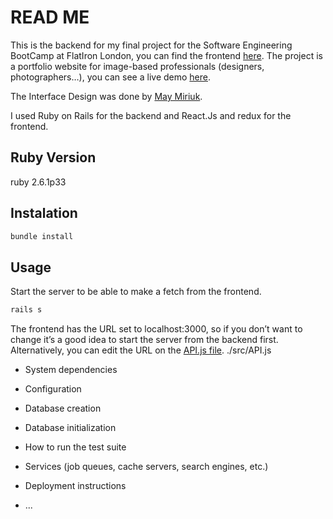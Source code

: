 # READ ME

This is the backend for my final project for the Software Engineering BootCamp at FlatIron London, you can find the frontend [here](https://github.com/rmiri/may-portfolio-frontend).
The project is a portfolio website for image-based professionals (designers, photographers…), you can see a live demo [here](https://vimeo.com/402325147).

The Interface Design was done by [May Miriuk](https://www.maymiriuk.com/).

I used Ruby on Rails for the backend and React.Js and redux for the frontend.

## Ruby Version

ruby 2.6.1p33

## Instalation 

```bash
bundle install
```

## Usage

Start the server to be able to make a fetch from the frontend.

```bash
rails s
```
The frontend has the URL set to localhost:3000, so if you don’t want to change it’s a good idea to start the server from the backend first.
Alternatively, you can edit the URL on the [API.js file](https://github.com/rmiri/may-portfolio-frontend/blob/dev-2/src/API.js).
./src/API.js



* System dependencies

* Configuration

* Database creation

* Database initialization

* How to run the test suite

* Services (job queues, cache servers, search engines, etc.)

* Deployment instructions

* ...
